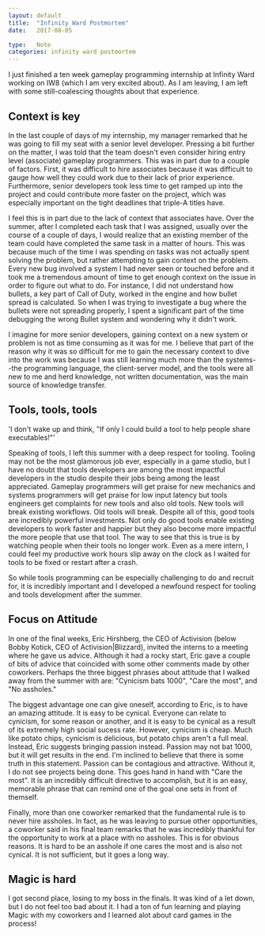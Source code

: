 ```yaml
---
layout: default
title:  "Infinity Ward Postmortem"
date:   2017-08-05

type:   Note
categories: infinity ward postmortem
---
```

I just finished a ten week gameplay programming internship at Infinity Ward working on IW8 (which I am very excited about). As I am leaving, I am left with some still-coalescing thoughts about that experience.

## Context is key

In the last couple of days of my internship, my manager remarked that he was going to fill my seat with a senior level developer. Pressing a bit further on the matter, I was told that the team doesn't even consider hiring entry level (associate) gameplay programmers. This was in part due to a couple of factors. First, it was difficult to hire associates because it was difficult to gauge how well they could work due to their lack of prior experience. Furthermore, senior developers took less time to get ramped up into the project and could contribute more faster on the project, which was especially important on the tight deadlines that triple-A titles have.

I feel this is in part due to the lack of context that associates have. Over the summer, after I completed each task that I was assigned, usually over the course of a couple of days, I would realize that an existing member of the team could have completed the same task in a matter of hours. This was because much of the time I was spending on tasks was not actually spent solving the problem, but rather attempting to gain context on the problem. Every new bug involved a system I had never seen or touched before and it took me a tremendous amount of time to get enough context on the issue in order to figure out what to do. For instance, I did not understand how bullets, a key part of Call of Duty, worked in the engine and how bullet spread is calculated. So when I was trying to investigate a bug where the bullets were not spreading properly, I spent a significant part of the time debugging the wrong Bullet system and wondering why it didn't work. 

I imagine for more senior developers, gaining context on a new system or problem is not as time consuming as it was for me. I believe that part of the reason why it was so difficult for me to gain the necessary context to dive into the work was because I was still learning much more than the systems--the programming language, the client-server model, and the tools were all new to me and herd knowledge, not written documentation, was the main source of knowledge transfer. 

## Tools, tools, tools

'I don't wake up and think, "If only I could build a tool to help people share executables!"'

Speaking of tools, I left this summer with a deep respect for tooling. Tooling may not be the most glamorous job ever, especially in a game studio, but I have no doubt that tools developers are among the most impactful developers in the studio despite their jobs being among the least appreciated. Gameplay programmers will get praise for new mechanics and systems programmers will get praise for low input latency but tools engineers get complaints for new tools and also old tools. New tools will break existing workflows. Old tools will break. Despite all of this, good tools are incredibly powerful investments. Not only do good tools enable existing developers to work faster and happier but they also become more impactful the more people that use that tool. The way to see that this is true is by watching people when their tools no longer work. Even as a mere intern, I could feel my productive work hours slip away on the clock as I waited for tools to be fixed or restart after a crash.

So while tools programming can be especially challenging to do and recruit for, it is incredibly important and I developed a newfound respect for tooling and tools development after the summer.

## Focus on Attitude

In one of the final weeks, Eric Hirshberg, the CEO of Activision (below Bobby Kotick, CEO of Activision\|Blizzard), invited the interns to a meeting where he gave us advice. Although it had a rocky start, Eric gave a couple of bits of advice that coincided with some other comments made by other coworkers. Perhaps the three biggest phrases about attitude that I walked away from the summer with are: "Cynicism bats 1000", "Care the most", and "No assholes." 

The biggest advantage one can give oneself, according to Eric, is to have an amazing attitude. It is easy to be cynical. Everyone can relate to cynicism, for some reason or another, and it is easy to be cynical as a result of its extremely high social sucess rate. However, cynicism is cheap. Much like potato chips, cynicism is delicious, but potato chips aren't a full meal. Instead, Eric suggests bringing passion instead. Passion may not bat 1000, but it will get results in the end. I'm inclined to believe that there is some truth in this statement. Passion can be contagious and attractive. Without it, I do not see projects being done. This goes hand in hand with "Care the most". It is an incredibly difficult directive to accomplish, but it is an easy, memorable phrase that can remind one of the goal one sets in front of themself. 

Finally, more than one coworker remarked that the fundamental rule is to never hire assholes. In fact, as he was leaving to pursue other opportunities, a coworker said in his final team remarks that he was incredibly thankful for the opportunity to work at a place with no assholes. This is for obvious reasons. It is hard to be an asshole if one cares the most and is also not cynical. It is not sufficient, but it goes a long way. 

## Magic is hard

I got second place, losing to my boss in the finals. It was kind of a let down, but I do not feel too bad about it. I had a ton of fun learning and playing Magic with my coworkers and I learned alot about card games in the process!


